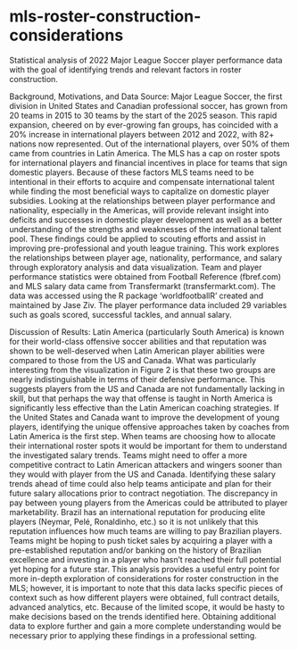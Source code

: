 # mls-roster-construction-considerations
Statistical analysis of 2022 Major League Soccer player performance data with the goal of identifying trends and relevant factors in roster construction.

Background, Motivations, and Data Source:
Major League Soccer, the first division in United States and Canadian professional soccer, has grown from 20 teams in 2015 to 30 teams by the start of the 2025 season. This rapid expansion, cheered on by ever-growing fan groups, has coincided with a 20% increase in international players between 2012 and 2022, with 82+ nations now represented. Out of the international players, over 50% of them came from countries in Latin America. 
The MLS has a cap on roster spots for international players and financial incentives in place for teams that sign domestic players. Because of these factors MLS teams need to be intentional in their efforts to acquire and compensate international talent while finding the most beneficial ways to capitalize on domestic player subsidies. Looking at the relationships between player performance and nationality, especially in the Americas, will provide relevant insight into deficits and successes in domestic player development as well as a better understanding of the strengths and weaknesses of the international talent pool. These findings could be applied to scouting efforts and assist in improving pre-professional and youth league training.
This work explores the relationships between player age, nationality, performance, and salary through exploratory analysis and data visualization. Team and player performance statistics were obtained from Football Reference (fbref.com) and MLS salary data came from Transfermarkt (transfermarkt.com).
The data was accessed using the R package ‘worldfootballR’ created and maintained by Jase Ziv. The player performance data included 29 variables such as goals scored, successful tackles, and annual salary. 

Discussion of Results: 
Latin America (particularly South America) is known for their world-class offensive soccer abilities and that reputation was shown to be well-deserved when Latin American player abilities were compared to those from the US and Canada. What was particularly interesting from the visualization in Figure 2 is that these two groups are nearly indistinguishable in terms of their defensive performance. This suggests players from the US and Canada are not fundamentally lacking in skill, but that perhaps the way that offense is taught in North America is significantly less effective than the Latin American coaching strategies. If the United States and Canada want to improve the development of young players, identifying the unique offensive approaches taken by coaches from Latin America is the first step.
When teams are choosing how to allocate their international roster spots it would be important for them to understand the investigated salary trends. Teams might need to offer a more competitive contract to Latin American attackers and wingers sooner than they would with player from the US and Canada. Identifying these salary trends ahead of time could also help teams anticipate and plan for their future salary allocations prior to contract negotiation.
The discrepancy in pay between young players from the Americas could be attributed to player marketability. Brazil has an international reputation for producing elite players (Neymar, Pelé, Ronaldinho, etc.) so it is not unlikely that this reputation influences how much teams are willing to pay Brazilian players. Teams might be hoping to push ticket sales by acquiring a player with a pre-established reputation and/or banking on the history of Brazilian excellence and investing in a player who hasn’t reached their full potential yet hoping for a future star.
This analysis provides a useful entry point for more in-depth exploration of considerations for roster construction in the MLS; however, it is important to note that this data lacks specific pieces of context such as how different players were obtained, full contract details, advanced analytics, etc. Because of the limited scope, it would be hasty to make decisions based on the trends identified here. Obtaining additional data to explore further and gain a more complete understanding would be necessary prior to applying these findings in a professional setting.
